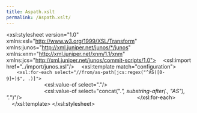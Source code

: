 ```yaml
---
title: Aspath.xslt
permalink: /Aspath.xslt/
---
```


<?xml version="1.0" standalone="yes"?>
<xsl:stylesheet version="1.0"
   xmlns:xsl="http://www.w3.org/1999/XSL/Transform"
   xmlns:junos="http://xml.juniper.net/junos/*/junos"
   xmlns:xnm="http://xml.juniper.net/xnm/1.1/xnm"
   xmlns:jcs="http://xml.juniper.net/junos/commit-scripts/1.0">
`  `<xsl:import href="../import/junos.xsl"/>
`  `<xsl:template match="configuration">
`    <xsl:for-each select="//from/as-path[jcs:regex("^AS([0-9]+)$", .)]">`
`      `<transient-change>
`        `<policy-options>
`          `<as-path replace="replace">
`            `<name>
`              `<xsl:value-of select="."/>
`            `</name>
`            `<path>
`              `<xsl:value-of select="concat(".*", substring-after(., "AS"), ".*")"/>
`            `</path>
`          `</as-path>
`        `</policy-options>
`      `</transient-change>
`    `</xsl:for-each>
`  `</xsl:template>
</xsl:stylesheet>